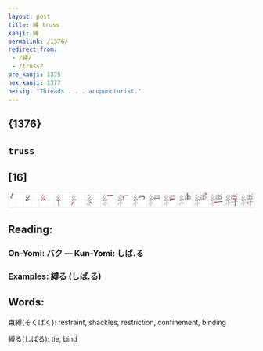 ```yaml
---
layout: post
title: 縛 truss
kanji: 縛
permalink: /1376/
redirect_from:
 - /縛/
 - /truss/
pre_kanji: 1375
nex_kanji: 1377
heisig: "Threads . . . acupuncturist."
---
```


## {1376}

## `truss`

## [16]

<div class="stroke"><img src="../images/E7B89B.png" /></div>

## Reading:

### On-Yomi: バク &mdash; Kun-Yomi: しば.る

### Examples: 縛る (しば.る)

## Words:

束縛(そくばく): restraint, shackles, restriction, confinement, binding

縛る(しばる): tie, bind
